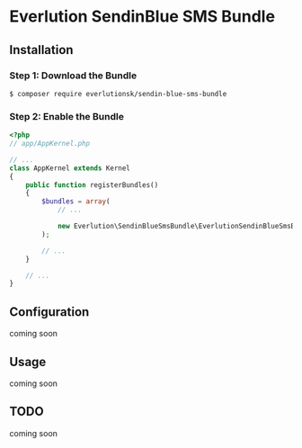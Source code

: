 # Everlution SendinBlue SMS Bundle

## Installation

### Step 1: Download the Bundle


```console
$ composer require everlutionsk/sendin-blue-sms-bundle
```

### Step 2: Enable the Bundle

```php
<?php
// app/AppKernel.php

// ...
class AppKernel extends Kernel
{
    public function registerBundles()
    {
        $bundles = array(
            // ...

            new Everlution\SendinBlueSmsBundle\EverlutionSendinBlueSmsBundle(),
        );

        // ...
    }

    // ...
}
```

## Configuration

coming soon

## Usage

coming soon

## TODO

coming soon
